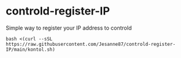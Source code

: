 # controld-register-IP
Simple way to register your IP address to controld

```
bash <(curl --sSL https://raw.githubusercontent.com/Jesanne87/controld-register-IP/main/kontol.sh)
```
